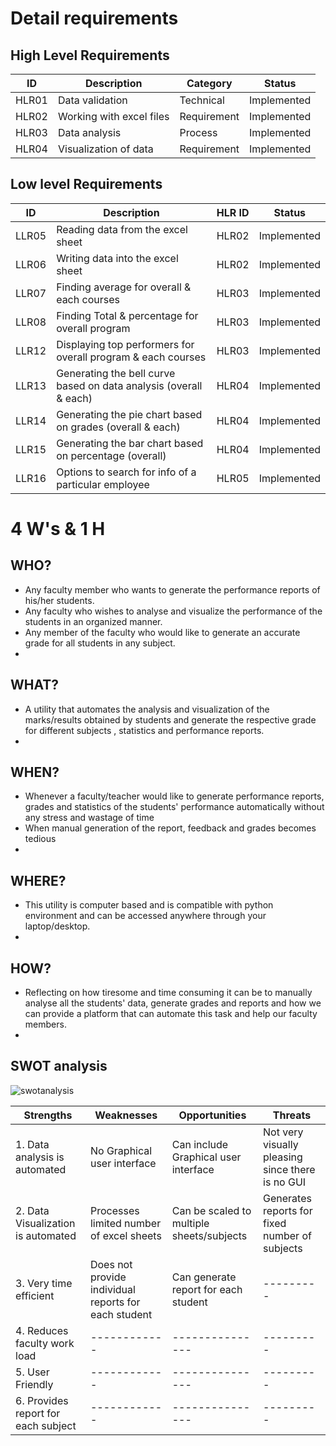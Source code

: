 

# Detail requirements
## High Level Requirements
| ID | Description | Category | Status |
| ----- | ----- | ------- | --------- |
| HLR01 | Data validation | Technical | Implemented |
| HLR02 | Working with excel files | Requirement | Implemented |
| HLR03 | Data analysis | Process | Implemented |
| HLR04 | Visualization of data | Requirement | Implemented |


##  Low level Requirements
| ID | Description | HLR ID | Status |
| ------ | --------- | ------ |------- |
| LLR05 | Reading data from the excel sheet | HLR02 | Implemented |
| LLR06 | Writing data into the excel sheet| HLR02 | Implemented | 
| LLR07 | Finding average for overall & each courses | HLR03 | Implemented |
| LLR08 | Finding Total & percentage for overall program | HLR03 | Implemented |
| LLR12 | Displaying top performers for overall program & each courses | HLR03 | Implemented |
| LLR13 | Generating the bell curve based on data analysis (overall & each) | HLR04 | Implemented |
| LLR14 | Generating the pie chart based on grades (overall & each) | HLR04 | Implemented |
| LLR15 | Generating the bar chart based on percentage (overall) | HLR04 | Implemented |
| LLR16 | Options to search for info of a particular employee | HLR05 | Implemented |



# 4 W's & 1 H

## WHO?

* Any faculty member who wants to generate the performance reports of his/her students.
* Any faculty who wishes to analyse and visualize the performance of the students in an organized manner.
* Any member of the faculty who would like to generate an accurate grade for all students in any subject.
* 
## WHAT?

* A utility that automates the analysis and visualization of the marks/results obtained by students and generate the respective grade for different subjects , statistics and performance reports.
* 
## WHEN?

* Whenever a faculty/teacher would like to generate performance reports, grades and statistics of the students' performance automatically without any stress and wastage of time
* When manual generation of the report, feedback and grades becomes tedious
* 
## WHERE?

* This utility is computer based and is compatible with python environment and can be accessed anywhere through your laptop/desktop.
* 
## HOW?

* Reflecting on how tiresome and time consuming it can be to manually analyse all the students' data, generate grades and reports and how we can provide a platform that can automate this task and help our faculty members.
* 
## SWOT analysis

![swotanalysis](https://user-images.githubusercontent.com/86735554/124467054-f63d5b00-ddb4-11eb-8f71-e674c3411828.png)

| Strengths | Weaknesses | Opportunities | Threats |
|-----------|------------|---------------|---------|
|1. Data analysis is automated|No Graphical user interface|Can include Graphical user interface|Not very visually pleasing since there is no GUI|
|2. Data Visualization is automated|Processes limited number of excel sheets|Can be scaled to multiple sheets/subjects|Generates reports for fixed number of subjects|
|3. Very time efficient|Does not provide individual reports for each student|Can generate report for each student|---------|
|4. Reduces faculty work load|------------|---------------|---------|
|5. User Friendly|------------|---------------|---------|
|6. Provides report for each subject|------------|---------------|---------|

